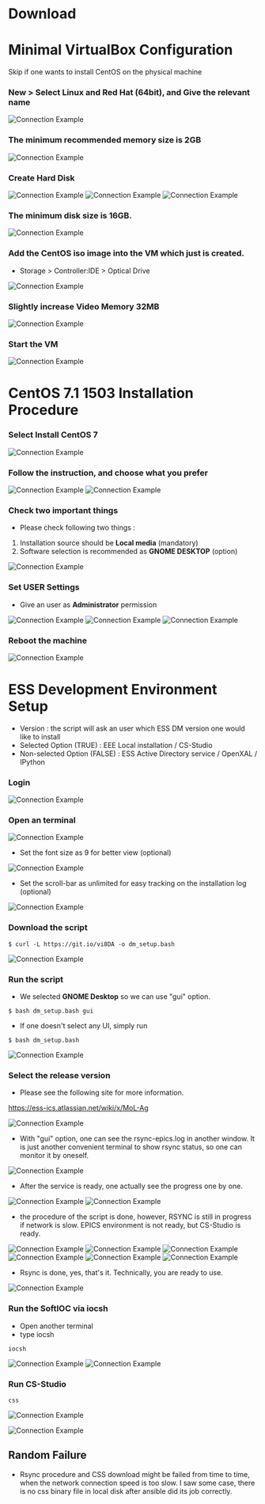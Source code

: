# Download 


# Minimal VirtualBox Configuration

Skip if one wants to install CentOS on the physical machine

### New > Select **Linux** and **Red Hat (64bit)**, and Give the relevant name

![Connection Example](0.png)

### The minimum recommended memory size is 2GB

![Connection Example](1.png)

### Create Hard Disk 

![Connection Example](2.png)
![Connection Example](3.png)
![Connection Example](4.png)

### The minimum disk size is **16GB**. 

![Connection Example](5.png)

### Add the CentOS iso image into the VM which just is created.
* Storage > Controller:IDE > Optical Drive

![Connection Example](6.png)

### Slightly increase Video Memory 32MB

![Connection Example](7.png)

### Start the VM 

![Connection Example](8.png)

# CentOS 7.1 1503 Installation Procedure

### Select **Install CentOS 7**

![Connection Example](9.png)

### Follow the instruction, and choose what you prefer

![Connection Example](10.png)
![Connection Example](11.png)

### Check two important things

* Please check following two things :
1) Installation source should be **Local media** (mandatory)
2) Software selection is recommended as **GNOME DESKTOP** (option)

![Connection Example](12.png)

### Set USER Settings

* Give an user as **Administrator** permission

![Connection Example](13.png)
![Connection Example](14.png)
![Connection Example](15.png)

### Reboot the machine

![Connection Example](16.png)


# ESS Development Environment Setup

* Version : the script will ask an user which ESS DM version one would like to install
* Selected Option (TRUE) : EEE Local installation / CS-Studio 
* Non-selected Option (FALSE) : ESS Active Directory service / OpenXAL / IPython


### Login

![Connection Example](17.png)

### Open an terminal

![Connection Example](18.png)

* Set the font size as 9 for better view (optional)

![Connection Example](19.png)

* Set the scroll-bar as unlimited for easy tracking on the installation log (optional)

![Connection Example](20.png)


### Download the script

```
$ curl -L https://git.io/vi8DA -o dm_setup.bash
```

![Connection Example](21.png)

### Run the script

* We selected **GNOME Desktop** so we can use "gui" option.

```
$ bash dm_setup.bash gui
```

* If one doesn't select any UI, simply run 

```
$ bash dm_setup.bash
```

![Connection Example](22.png)


### Select the release version 

* Please see the following site for more information.

https://ess-ics.atlassian.net/wiki/x/MoL-Ag

![Connection Example](23.png)

* With "gui" option, one can see the rsync-epics.log in another window. It is just another convenient terminal to show rsync status, so one can monitor it by oneself. 

![Connection Example](24.png)

* After the service is ready, one actually see the progress one by one.

![Connection Example](25.png)
![Connection Example](26.png)

* the procedure of the script is done, however, RSYNC is still in progress if network is slow. EPICS environment is not ready, but CS-Studio is ready. 

![Connection Example](27.png)
![Connection Example](28.png)
![Connection Example](29.png)
![Connection Example](30.png)
![Connection Example](31.png)
![Connection Example](32.png)


* Rsync is done, yes, that's it. Technically, you are  ready to use.

![Connection Example](33.png)


### Run the SoftIOC via iocsh
* Open another terminal
* type iocsh
```
iocsh
```

![Connection Example](34.png)
![Connection Example](35.png)

### Run CS-Studio 
```
css
```

![Connection Example](36.png)

![Connection Example](37.png)


## Random Failure
* Rsync procedure and CSS download might be failed from time to time, when the network connection speed is too slow. I saw some case, there is no css binary file in local disk after ansible did its job correctly. 

